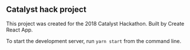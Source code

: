 ## Catalyst hack project
This project was created for the 2018 Catalyst Hackathon. Built by Create React App.

To start the development server, run `yarn start` from the command line.
